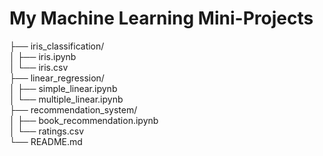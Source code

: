 # My Machine Learning Mini-Projects
├── iris_classification/  
│   ├── iris.ipynb  
│   └── iris.csv  
├── linear_regression/  
│   ├── simple_linear.ipynb  
│   └── multiple_linear.ipynb  
├── recommendation_system/  
│   ├── book_recommendation.ipynb  
│   └── ratings.csv  
└── README.md  



